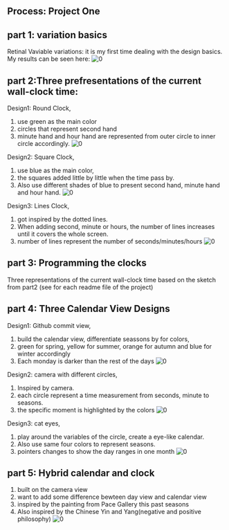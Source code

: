 ## Process: Project One

## part 1: variation basics
Retinal Vaviable variations: it is my first time dealing with the design basics. My results can be seen here:
![0](https://github.com/tongtongluu//dvia-2019/1.mapping-time/process/7_variations.jpg)


## part 2:Three prefresentations of the current wall-clock time:
Design1: Round Clock,
1. use green as the main color
2. circles that represent second hand
3. minute hand and hour hand are represented from outer circle to inner circle accordingly.
![0](https://github.com/tongtongluu/dvia-2019/1.mapping-time/process/1_timeClock1_round.jpg)

Design2: Square Clock, 
1. use blue as the main color, 
2. the squares added little by little when the time pass by.
3. Also use different shades of blue to present second hand, minute hand and hour hand.
![0](https://github.com/tongtongluu/dvia-2019/1.mapping-time/process/1_timeClock2_square.jpg)

Design3: Lines Clock, 
1. got inspired by the dotted lines. 
2. When adding second, minute or hours, the number of lines increases until it covers the whole screen.
3. number of lines represent the number of seconds/minutes/hours
![0](https://github.com/tongtongluu/dvia-2019/1.mapping-time/process/1_timeClock3_lines.jpg)

## part 3: Programming the clocks
Three representations of the current wall-clock time based on the sketch from part2
(see for each readme file of the project)

## part 4: Three Calendar View Designs
Design1: Github commit view,
1. build the calendar view, differentiate seassons by for colors,
2. green for spring, yellow for summer, orange for autumn and blue for winter accordingly
3. Each monday is darker than the rest of the days
![0](https://github.com/tongtongluu/dvia-2019/1.mapping-time/process/4_calendarClock1_dayofmonth_season.jpg)

Design2: camera with different circles, 
1. Inspired by camera. 
2. each circle represent a time measurement from seconds, minute to seasons. 
3. the specific moment is highlighted by the colors
![0](https://github.com/tongtongluu/dvia-2019/1.mapping-time/process/5_calendarClock2_month_year.jpg)

Design3: cat eyes, 
1. play around the variables of the circle, create a eye-like calendar. 
2. Also use same four colors to represent seasons.
3. pointers changes to show the day ranges in one month
![0](https://github.com/tongtongluu/dvia-2019/1.mapping-time/process/6_calendarClock3_days_seasons.jpg)

## part 5: Hybrid calendar and clock
1. built on the camera view
2. want to add some difference bewteen day view and calendar view
3. inspired by the painting from Pace Gallery this past seasons
4. Also inspired by the Chinese Yin and Yang(negative and positive philosophy)
![0](https://github.com/tongtongluu/dvia-2019/1.mapping-time/process/8_final_yinYangPhilosophy.png)

